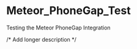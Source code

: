 Meteor_PhoneGap_Test
====================

Testing the Meteor PhoneGap Integration


/* Add longer description */
